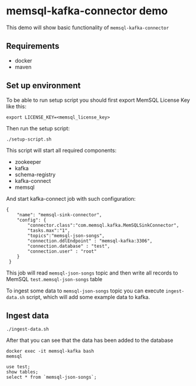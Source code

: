 # memsql-kafka-connector demo

This demo will show basic functionality of `memsql-kafka-connector`

## Requirements

* docker
* maven

## Set up environment

To be able to run setup script you should first export MemSQL License Key like this:

```
export LICENSE_KEY=<memsql_license_key>
```

Then run the setup script:

```
./setup-script.sh
```

This script will start all required components: 
* zookeeper 
* kafka 
* schema-registry 
* kafka-connect
* memsql

And start kafka-connect job with such configuration:

```
{
    "name": "memsql-sink-connector",
    "config": {
        "connector.class":"com.memsql.kafka.MemSQLSinkConnector",
        "tasks.max":"1",
        "topics":"memsql-json-songs",
        "connection.ddlEndpoint" : "memsql-kafka:3306",
        "connection.database" : "test",
        "connection.user" : "root"
    }
 }
```

This job will read `memsql-json-songs` topic 
and then write all records to MemSQL `test.memsql-json-songs` table

To ingest some data to `memsql-json-songs` topic you can execute `ingest-data.sh` script, 
which will add some example data to kafka.

## Ingest data

```
./ingest-data.sh
```

After that you can see that the data has been added to the database

```
docker exec -it memsql-kafka bash
memsql

use test;
show tables;
select * from `memsql-json-songs`;
```